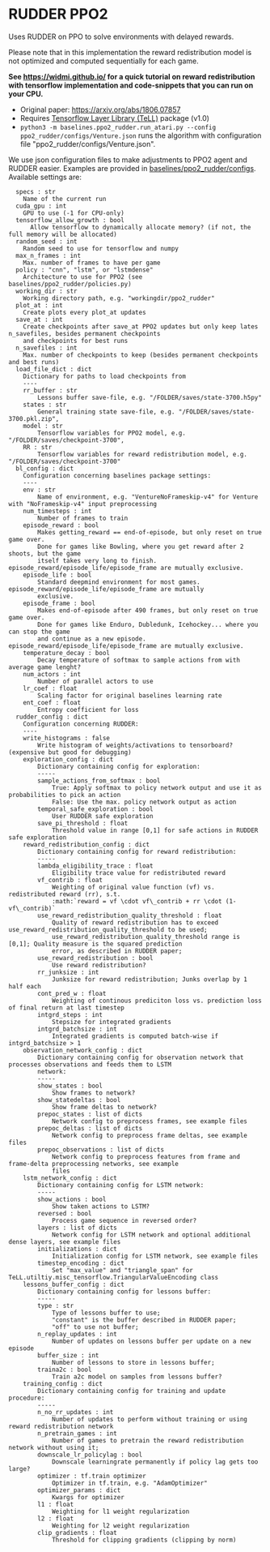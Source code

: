 # RUDDER PPO2

Uses RUDDER on PPO to solve environments with delayed rewards.

Please note that in this implementation the reward redistribution model is not optimized and computed sequentially for each game.

**See https://widmi.github.io/ for a quick tutorial on reward redistribution with tensorflow implementation and code-snippets that you can run on your CPU.**

- Original paper: https://arxiv.org/abs/1806.07857
- Requires [Tensorflow Layer Library (TeLL)](https://github.com/bioinf-jku/tensorflow-layer-library) package (v1.0)
- `python3 -m baselines.ppo2_rudder.run_atari.py --config ppo2_rudder/configs/Venture.json` runs the algorithm with configuration file "ppo2_rudder/configs/Venture.json".

We use json configuration files to make adjustments to PPO2 agent and RUDDER easier.
Examples are provided in [baselines/ppo2_rudder/configs](baselines/ppo2_rudder/configs). Available settings are:


      specs : str
        Name of the current run
      cuda_gpu : int
        GPU to use (-1 for CPU-only)
      tensorflow_allow_growth : bool
          Allow tensorflow to dynamically allocate memory? (if not, the full memory will be allocated)
      random_seed : int
        Random seed to use for tensorflow and numpy
      max_n_frames : int
        Max. number of frames to have per game
      policy : "cnn", "lstm", or "lstmdense"
        Architecture to use for PPO2 (see baselines/ppo2_rudder/policies.py)
      working_dir : str
        Working directory path, e.g. "workingdir/ppo2_rudder"
      plot_at : int
        Create plots every plot_at updates
      save_at : int
        Create checkpoints after save_at PPO2 updates but only keep lates n_savefiles, besides permanent checkpoints 
        and checkpoints for best runs
      n_savefiles : int
        Max. number of checkpoints to keep (besides permanent checkpoints and best runs)
      load_file_dict : dict
        Dictionary for paths to load checkpoints from
        ----
        rr_buffer : str
            Lessons buffer save-file, e.g. "/FOLDER/saves/state-3700.h5py"
        states : str
            General training state save-file, e.g. "/FOLDER/saves/state-3700.pkl.zip",
        model : str
            Tensorflow variables for PPO2 model, e.g. "/FOLDER/saves/checkpoint-3700",
        RR : str
            Tensorflow variables for reward redistribution model, e.g. "/FOLDER/saves/checkpoint-3700"
      bl_config : dict
        Configuration concerning baselines package settings:
        ----
        env : str
            Name of environment, e.g. "VentureNoFrameskip-v4" for Venture with "NoFrameskip-v4" input preprocessing
        num_timesteps : int
            Number of frames to train
        episode_reward : bool
            Makes getting_reward == end-of-episode, but only reset on true game over.
            Done for games like Bowling, where you get reward after 2 shoots, but the game
            itself takes very long to finish. episode_reward/episode_life/episode_frame are mutually exclusive.
        episode_life : bool
            Standard deepmind environment for most games. episode_reward/episode_life/episode_frame are mutually 
            exclusive.
        episode_frame : bool
            Makes end-of-episode after 490 frames, but only reset on true game over.
            Done for games like Enduro, Dubledunk, Icehockey... where you can stop the game
            and continue as a new episode. episode_reward/episode_life/episode_frame are mutually exclusive.
        temperature_decay : bool
            Decay temperature of softmax to sample actions from with average game lenght?
        num_actors : int
            Number of parallel actors to use
        lr_coef : float
            Scaling factor for original baselines learning rate
        ent_coef : float
            Entropy coefficient for loss
      rudder_config : dict
        Configuration concerning RUDDER:
        ----
        write_histograms : false
            Write histogram of weights/activations to tensorboard? (expensive but good for debugging)
        exploration_config : dict
            Dictionary containing config for exploration:
            -----
            sample_actions_from_softmax : bool
                True: Apply softmax to policy network output and use it as probabilities to pick an action
                False: Use the max. policy network output as action
            temporal_safe_exploration : bool
                User RUDDER safe exploration
            save_pi_threshold : float
                Threshold value in range [0,1] for safe actions in RUDDER safe exploration
        reward_redistribution_config : dict
            Dictionary containing config for reward redistribution:
            -----
            lambda_eligibility_trace : float
                Eligibility trace value for redistributed reward
            vf_contrib : float
                Weighting of original value function (vf) vs. redistributed reward (rr), s.t.
                :math:`reward = vf \cdot vf\_contrib + rr \cdot (1-vf\_contrib)`
            use_reward_redistribution_quality_threshold : float
                Quality of reward redistribution has to exceed use_reward_redistribution_quality_threshold to be used;
                use_reward_redistribution_quality_threshold range is [0,1]; Quality measure is the squared prediction
                error, as described in RUDDER paper;
            use_reward_redistribution : bool
                Use reward redistribution?
            rr_junksize : int
                Junksize for reward redistribution; Junks overlap by 1 half each
            cont_pred_w : float
                Weighting of continous prediciton loss vs. prediction loss of final return at last timestep
            intgrd_steps : int
                Stepsize for integrated gradients
            intgrd_batchsize : int
                Integrated gradients is computed batch-wise if intgrd_batchsize > 1
        observation_network_config : dict
            Dictionary containing config for observation network that processes observations and feeds them to LSTM
            network:
            -----
            show_states : bool
                Show frames to network?
            show_statedeltas : bool
                Show frame deltas to network?
            prepoc_states : list of dicts
                Network config to preprocess frames, see example files
            prepoc_deltas : list of dicts
                Network config to preprocess frame deltas, see example files
            prepoc_observations : list of dicts
                Network config to preprocess features from frame and frame-delta preprocessing networks, see example 
                files
        lstm_network_config : dict
            Dictionary containing config for LSTM network:
            -----
            show_actions : bool
                Show taken actions to LSTM?
            reversed : bool
                Process game sequence in reversed order?
            layers : list of dicts
                Network config for LSTM network and optional additional dense layers, see example files
            initializations : dict
                Initialization config for LSTM network, see example files
            timestep_encoding : dict
                Set "max_value" and "triangle_span" for TeLL.utiltiy.misc_tensorflow.TriangularValueEncoding class
        lessons_buffer_config : dict
            Dictionary containing config for lessons buffer:
            -----
            type : str
                Type of lessons buffer to use;
                "constant" is the buffer described in RUDDER paper;
                "off" to use not buffer;
            n_replay_updates : int
                Number of updates on lessons buffer per update on a new episode
            buffer_size : int
                Number of lessons to store in lessons buffer;
            traina2c : bool
                Train a2c model on samples from lessons buffer?
        training_config : dict
            Dictionary containing config for training and update procedure:
            -----
            n_no_rr_updates : int
                Number of updates to perform without training or using reward redistribution network
            n_pretrain_games : int
                Number of games to pretrain the reward redistribution network without using it;
            downscale_lr_policylag : bool
                Downscale learningrate permanently if policy lag gets too large?
            optimizer : tf.train optimizer
                Optimizer in tf.train, e.g. "AdamOptimizer"
            optimizer_params : dict
                Kwargs for optimizer
            l1 : float
                Weighting for l1 weight regularization
            l2 : float
                Weighting for l2 weight regularization
            clip_gradients : float
                Threshold for clipping gradients (clipping by norm)
                


